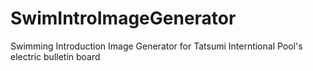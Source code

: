# SwimIntroImageGenerator
Swimming Introduction Image Generator for Tatsumi Interntional Pool's electric bulletin board
